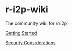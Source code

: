 # r-i2p-wiki
The community wiki for /r/i2p

[Getting Started](getting-started.md)

[Security Considerations](security-considerations.md)
